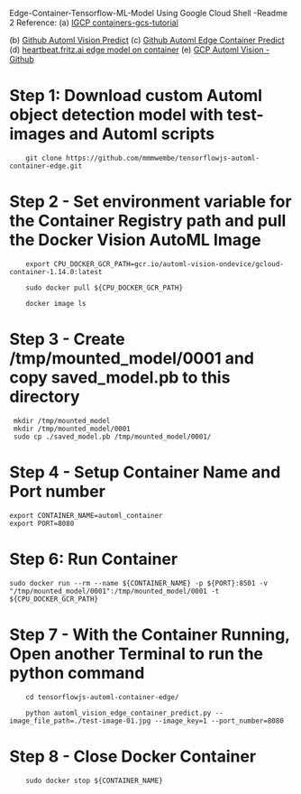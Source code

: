 Edge-Container-Tensorflow-ML-Model Using Google Cloud Shell -Readme 2
Reference: 
(a) [IGCP containers-gcs-tutorial](https://cloud.google.com/vision/automl/docs/containers-gcs-tutorial?hl=en_US) 

(b) [Github Automl Vision Predict](https://github.com/GoogleCloudPlatform/python-docs-samples/tree/master/vision/automl/edge_container_predict)
(c) [Github Automl Edge Container Predict](https://raw.githubusercontent.com/GoogleCloudPlatform/python-docs-samples/master/vision/automl/edge_container_predict/automl_vision_edge_container_predict.py)
(d) [heartbeat.fritz.ai edge model on container](https://heartbeat.fritz.ai/automl-vision-edge-deploying-and-running-tensorflow-models-using-docker-containers-18336f78c4f7)
(e) [GCP Automl Vision - Github](https://github.com/GoogleCloudPlatform/python-docs-samples/tree/master/vision/automl)

# Step 1: Download custom Automl object detection model with test-images and Automl scripts
```
    git clone https://github.com/mmmwembe/tensorflowjs-automl-container-edge.git
```

# Step 2 - Set environment variable for the Container Registry path and pull the Docker Vision AutoML Image
```
    export CPU_DOCKER_GCR_PATH=gcr.io/automl-vision-ondevice/gcloud-container-1.14.0:latest

    sudo docker pull ${CPU_DOCKER_GCR_PATH}

    docker image ls

```

# Step 3 - Create /tmp/mounted_model/0001 and copy saved_model.pb to this directory
```
 mkdir /tmp/mounted_model
 mkdir /tmp/mounted_model/0001
 sudo cp ./saved_model.pb /tmp/mounted_model/0001/

```

# Step 4 - Setup Container Name and Port number
```
export CONTAINER_NAME=automl_container
export PORT=8080

```

# Step 6: Run Container
```
sudo docker run --rm --name ${CONTAINER_NAME} -p ${PORT}:8501 -v "/tmp/mounted_model/0001":/tmp/mounted_model/0001 -t ${CPU_DOCKER_GCR_PATH}

```

# Step 7 - With the Container Running, Open another Terminal to run the python command
```
    cd tensorflowjs-automl-container-edge/

    python automl_vision_edge_container_predict.py --image_file_path=./test-image-01.jpg --image_key=1 --port_number=8080 

```

# Step 8 - Close Docker Container
```
    sudo docker stop ${CONTAINER_NAME}
```
